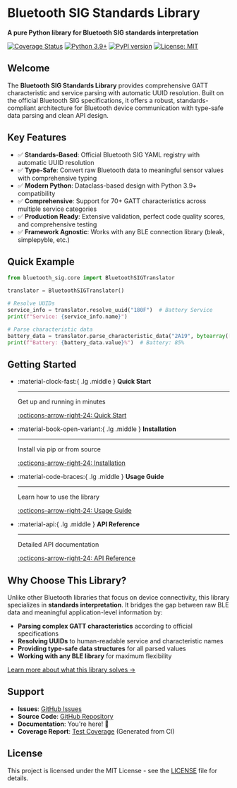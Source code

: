 # Bluetooth SIG Standards Library

**A pure Python library for Bluetooth SIG standards interpretation**

[![Coverage Status](https://img.shields.io/endpoint?url=https://ronanb96.github.io/bluetooth-sig-python/coverage/coverage-badge.json)](https://ronanb96.github.io/bluetooth-sig-python/coverage/)
[![Python 3.9+](https://img.shields.io/badge/python-3.9+-blue.svg)](https://www.python.org/downloads/)
[![PyPI version](https://img.shields.io/pypi/v/bluetooth-sig.svg)](https://pypi.org/project/bluetooth-sig/)
[![License: MIT](https://img.shields.io/badge/License-MIT-yellow.svg)](https://opensource.org/licenses/MIT)

## Welcome

The **Bluetooth SIG Standards Library** provides comprehensive GATT characteristic and service parsing with automatic UUID resolution. Built on the official Bluetooth SIG specifications, it offers a robust, standards-compliant architecture for Bluetooth device communication with type-safe data parsing and clean API design.

## Key Features

- ✅ **Standards-Based**: Official Bluetooth SIG YAML registry with automatic UUID resolution
- ✅ **Type-Safe**: Convert raw Bluetooth data to meaningful sensor values with comprehensive typing
- ✅ **Modern Python**: Dataclass-based design with Python 3.9+ compatibility
- ✅ **Comprehensive**: Support for 70+ GATT characteristics across multiple service categories
- ✅ **Production Ready**: Extensive validation, perfect code quality scores, and comprehensive testing
- ✅ **Framework Agnostic**: Works with any BLE connection library (bleak, simplepyble, etc.)

## Quick Example

```python
from bluetooth_sig.core import BluetoothSIGTranslator

translator = BluetoothSIGTranslator()

# Resolve UUIDs
service_info = translator.resolve_uuid("180F")  # Battery Service
print(f"Service: {service_info.name}")

# Parse characteristic data
battery_data = translator.parse_characteristic_data("2A19", bytearray([85]))
print(f"Battery: {battery_data.value}%")  # Battery: 85%
```

## Getting Started

<div class="grid cards" markdown>

-   :material-clock-fast:{ .lg .middle } __Quick Start__

    ---

    Get up and running in minutes

    [:octicons-arrow-right-24: Quick Start](quickstart.md)

-   :material-book-open-variant:{ .lg .middle } __Installation__

    ---

    Install via pip or from source

    [:octicons-arrow-right-24: Installation](installation.md)

-   :material-code-braces:{ .lg .middle } __Usage Guide__

    ---

    Learn how to use the library

    [:octicons-arrow-right-24: Usage Guide](usage.md)

-   :material-api:{ .lg .middle } __API Reference__

    ---

    Detailed API documentation

    [:octicons-arrow-right-24: API Reference](api/core.md)

</div>

## Why Choose This Library?

Unlike other Bluetooth libraries that focus on device connectivity, this library specializes in **standards interpretation**. It bridges the gap between raw BLE data and meaningful application-level information by:

- **Parsing complex GATT characteristics** according to official specifications
- **Resolving UUIDs** to human-readable service and characteristic names
- **Providing type-safe data structures** for all parsed values
- **Working with any BLE library** for maximum flexibility

[Learn more about what this library solves →](what-it-solves.md)

## Support

- **Issues**: [GitHub Issues](https://github.com/RonanB96/bluetooth-sig-python/issues)
- **Source Code**: [GitHub Repository](https://github.com/RonanB96/bluetooth-sig-python)
- **Documentation**: You're here! 🎉
- **Coverage Report**: [Test Coverage](https://ronanb96.github.io/bluetooth-sig-python/coverage/) (Generated from CI)

## License

This project is licensed under the MIT License - see the [LICENSE](https://github.com/RonanB96/bluetooth-sig-python/blob/main/LICENSE) file for details.
